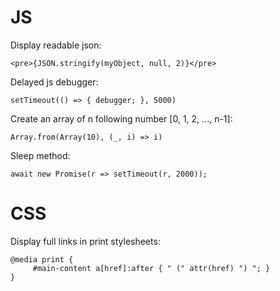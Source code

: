 # JS

Display readable json:
```
<pre>{JSON.stringify(myObject, null, 2)}</pre>
```
Delayed js debugger:
```
setTimeout(() => { debugger; }, 5000)
```
Create an array of n following number [0, 1, 2, ..., n-1]:
```
Array.from(Array(10), (_, i) => i)
```
Sleep method:
```
await new Promise(r => setTimeout(r, 2000));
```

# CSS
Display full links in print stylesheets:
```
@media print {
     #main-content a[href]:after { " (" attr(href) ") "; }
}
```
